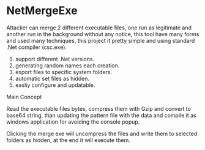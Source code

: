 # NetMergeExe

Attacker can merge 2 different executable files, one run as legitimate and another run in the background without any notice,
this tool have many forms and used many techniques, this project it pretty simple and using standard .Net compiler (csc.exe).

1. support different .Net versions.
2. generating random names each creation.
3. export files to specific system folders.
4. automatic set files as hidden.
5. easliy configure and updatable.


Main Concept

Read the executable files bytes, compress them with Gzip and convert to base64 string, 
than updating the pattern file with the data and compile it as windows application for avoiding the console popup.

Clicking the merge exe will uncompress the files and write them to selected folders as hidden, 
at the end it will execute them.
